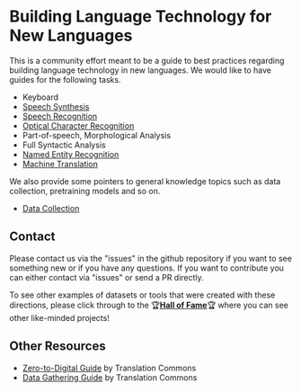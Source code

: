 # Building Language Technology for New Languages

This is a community effort meant to be a guide to best practices regarding building language technology in new languages.
We would like to have guides for the following tasks.

* Keyboard
* [Speech Synthesis](speech-synthesis/)
* [Speech Recognition](speech-recognition/)
* [Optical Character Recognition](optical-character-recognition/)
* Part-of-speech, Morphological Analysis
* Full Syntactic Analysis
* [Named Entity Recognition](named-entity-recognition/)
* [Machine Translation](machine-translation/)


We also provide some pointers to general knowledge topics such as data collection, pretraining models and so on.
* [Data Collection](general-knowledge/data-collection)

## Contact

Please contact us via the "issues" in the github repository if you want to see something new or if you have any questions. If you want to contribute you can either contact via "issues" or send a PR directly.

To see other examples of datasets or tools that were created with these directions, please click through to the 🏆**[Hall of Fame](hall_of_fame.md)**🏆 where you can see other like-minded projects!

## Other Resources

* [Zero-to-Digital Guide](https://translationcommons.org/impact/language-digitization/resources/zero-to-digital/) by Translation Commons
* [Data Gathering Guide](https://translationcommons.org/impact/language-digitization/resources/data-gathering/) by Translation Commons
